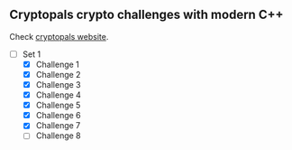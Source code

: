 ## Cryptopals crypto challenges with modern C++

Check [cryptopals website](https://cryptopals.com/).

- [ ] Set 1
    - [x] Challenge 1
    - [x] Challenge 2
    - [x] Challenge 3
    - [x] Challenge 4
    - [x] Challenge 5
    - [x] Challenge 6
    - [x] Challenge 7
    - [ ] Challenge 8
